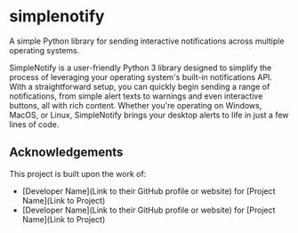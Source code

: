 # simplenotify
A simple Python library for sending interactive notifications across multiple operating systems.

SimpleNotify is a user-friendly Python 3 library designed to simplify the process of leveraging your operating system's built-in notifications API. With a straightforward setup, you can quickly begin sending a range of notifications, from simple alert texts to warnings and even interactive buttons, all with rich content. Whether you're operating on Windows, MacOS, or Linux, SimpleNotify brings your desktop alerts to life in just a few lines of code.

## Acknowledgements
This project is built upon the work of:
- [Developer Name](Link to their GitHub profile or website) for [Project Name](Link to Project)
- [Developer Name](Link to their GitHub profile or website) for [Project Name](Link to Project)